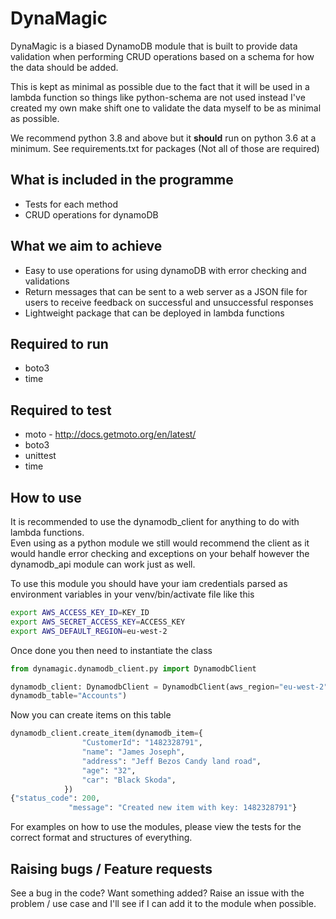 # DynaMagic

DynaMagic is a biased DynamoDB module that is built to provide data validation when performing CRUD operations based on a schema for how the data should be added.

This is kept as minimal as possible due to the fact that it will be used in a lambda function so things like python-schema are not used instead I've created my own make shift one to validate the data myself to be as minimal as possible.

We recommend python 3.8 and above but it **should** run on python 3.6 at a minimum.  See requirements.txt for packages (Not all of those are required)


## What is included in the programme

* Tests for each method
* CRUD operations for dynamoDB
## What we aim to achieve

* Easy to use operations for using dynamoDB with error checking  and validations
* Return messages that can be sent to a web server as a JSON file for users to receive feedback on successful and unsuccessful responses
* Lightweight package that can be deployed in lambda functions

## Required to run

* boto3
* time

## Required to test

* moto - http://docs.getmoto.org/en/latest/
* boto3
* unittest
* time

## How to use

It is recommended to use the dynamodb_client for anything to do with lambda functions.  
Even using as a python module we still would recommend the client as it would handle error checking and exceptions on your behalf however the dynamodb_api module can work just as well.

To use this module you should have your iam credentials parsed as environment variables in your venv/bin/activate file like this

```bash
export AWS_ACCESS_KEY_ID=KEY_ID
export AWS_SECRET_ACCESS_KEY=ACCESS_KEY
export AWS_DEFAULT_REGION=eu-west-2
```

Once done you then need to instantiate the class

```python
from dynamagic.dynamodb_client.py import DynamodbClient

dynamodb_client: DynamodbClient = DynamodbClient(aws_region="eu-west-2",
dynamodb_table="Accounts")
```

Now you can create items on this table

```python
dynamodb_client.create_item(dynamodb_item={
                "CustomerId": "1482328791",
                "name": "James Joseph",
                "address": "Jeff Bezos Candy land road",
                "age": "32",
                "car": "Black Skoda",
            })
{"status_code": 200,
             "message": "Created new item with key: 1482328791"}
```
For examples on how to use the modules, please view the tests for the correct format and structures of everything.

## Raising bugs / Feature requests

See a bug in the code?  Want something added?  Raise an issue with the problem / use case and I'll see if I can add it to the module when possible.


